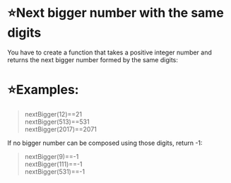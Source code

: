# :star:Next bigger number with the same digits

You have to create a function that takes a positive integer number and returns the next bigger number formed by the same digits:

# :star:Examples:

> nextBigger(12)==21<br>
> nextBigger(513)==531<br>
> nextBigger(2017)==2071

If no bigger number can be composed using those digits, return -1:

> nextBigger(9)==-1<br>
> nextBigger(111)==-1<br>
> nextBigger(531)==-1


